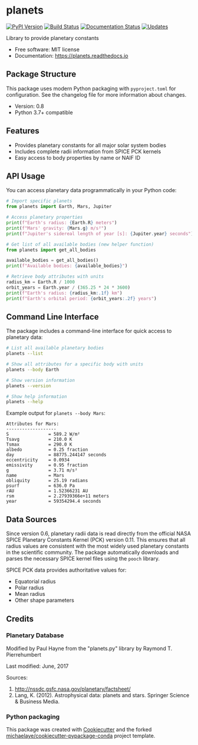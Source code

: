 # planets

[![PyPI Version](https://img.shields.io/pypi/v/planets.svg)](https://pypi.python.org/pypi/planets)
[![Build Status](https://img.shields.io/github/actions/workflow/status/michaelaye/planets/python-package.yml?branch=master)](https://github.com/michaelaye/planets/actions)
[![Documentation Status](https://readthedocs.org/projects/planets/badge/?version=latest)](https://planets.readthedocs.io/en/latest/?badge=latest)
[![Updates](https://pyup.io/repos/github/michaelaye/planets/shield.svg)](https://pyup.io/repos/github/michaelaye/planets/)

Library to provide planetary constants

* Free software: MIT license
* Documentation: https://planets.readthedocs.io

## Package Structure

This package uses modern Python packaging with `pyproject.toml` for configuration.
See the changelog file for more information about changes.

* Version: 0.8
* Python 3.7+ compatible

## Features

* Provides planetary constants for all major solar system bodies
* Includes complete radii information from SPICE PCK kernels
* Easy access to body properties by name or NAIF ID

## API Usage

You can access planetary data programmatically in your Python code:

```python
# Import specific planets
from planets import Earth, Mars, Jupiter

# Access planetary properties
print(f"Earth's radius: {Earth.R} meters")
print(f"Mars' gravity: {Mars.g} m/s²")
print(f"Jupiter's sidereal length of year [s]: {Jupiter.year} seconds")

# Get list of all available bodies (new helper function)
from planets import get_all_bodies

available_bodies = get_all_bodies()
print(f"Available bodies: {available_bodies}")

# Retrieve body attributes with units
radius_km = Earth.R / 1000
orbit_years = Earth.year / (365.25 * 24 * 3600)
print(f"Earth's radius: {radius_km:.1f} km")
print(f"Earth's orbital period: {orbit_years:.2f} years")
```

## Command Line Interface

The package includes a command-line interface for quick access to planetary data:

```bash
# List all available planetary bodies
planets --list

# Show all attributes for a specific body with units
planets --body Earth

# Show version information
planets --version

# Show help information
planets --help
```

Example output for `planets --body Mars`:

```
Attributes for Mars:
-------------------
S               = 589.2 W/m²
Tsavg           = 210.0 K
Tsmax           = 290.0 K
albedo          = 0.25 fraction
day             = 88775.244147 seconds
eccentricity    = 0.0934
emissivity      = 0.95 fraction
g               = 3.71 m/s²
name            = Mars
obliquity       = 25.19 radians
psurf           = 636.0 Pa
rAU             = 1.52366231 AU
rsm             = 2.27939366e+11 meters
year            = 59354294.4 seconds
```

## Data Sources

Since version 0.6, planetary radii data is read directly from the official NASA SPICE Planetary Constants Kernel (PCK) version 0.11. This ensures that all radius values are consistent with the most widely used planetary constants in the scientific community. The package automatically downloads and parses the necessary SPICE kernel files using the `pooch` library.

SPICE PCK data provides authoritative values for:
- Equatorial radius
- Polar radius
- Mean radius
- Other shape parameters

## Credits

### Planetary Database

Modified by Paul Hayne from the "planets.py" library by Raymond T. Pierrehumbert

Last modified: June, 2017

Sources:

1. http://nssdc.gsfc.nasa.gov/planetary/factsheet/
2. Lang, K. (2012). Astrophysical data: planets and stars. Springer Science & Business Media.    

### Python packaging

This package was created with [Cookiecutter](https://github.com/audreyr/cookiecutter) and the forked [michaelaye/cookiecutter-pypackage-conda](https://github.com/michaelaye/cookiecutter-pypackage-conda) project template. 